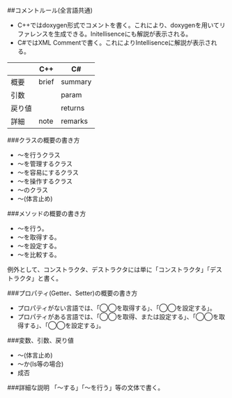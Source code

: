 ﻿##コメントルール(全言語共通)

* C++ではdoxygen形式でコメントを書く。これにより、doxygenを用いてリファレンスを生成できる。Initellisenceにも解説が表示される。
* C#ではXML Commentで書く。これによりIntellisenceに解説が表示される。

||C++|C#|
|---|---|---|
|概要|brief|summary|
|引数||param|
|戻り値||returns|
|詳細|note|remarks|

###クラスの概要の書き方
* ～を行うクラス
* ～を管理するクラス
* ～を容易にするクラス
* ～を操作するクラス
* ～のクラス
* ～(体言止め)

###メソッドの概要の書き方
* ～を行う。
* ～を取得する。
* ～を設定する。
* ～を比較する。

例外として、コンストラクタ、デストラクタには単に「コンストラクタ」「デストラクタ」と書く。

###プロパティ(Getter、Setter)の概要の書き方
* プロパティがない言語では、「◯◯を取得する」、「◯◯を設定する」。
* プロパティがある言語では、「◯◯を取得、または設定する」、「◯◯を取得する」、「◯◯を設定する」。

###変数、引数、戻り値
* ～(体言止め)
* ～か(Is等の場合)
* 成否


###詳細な説明
「～する」「～を行う」等の文体で書く。
